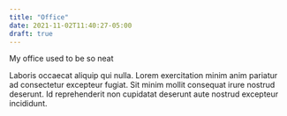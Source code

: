 ```yaml
---
title: "Office"
date: 2021-11-02T11:40:27-05:00
draft: true
---
```

My office used to be so neat

Laboris occaecat aliquip qui nulla. Lorem exercitation minim anim pariatur ad consectetur excepteur fugiat. Sit minim mollit consequat irure nostrud deserunt. Id reprehenderit non cupidatat deserunt aute nostrud excepteur incididunt.